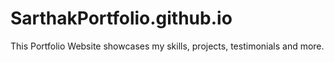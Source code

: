 # SarthakPortfolio.github.io
This Portfolio Website showcases my skills, projects, testimonials and more.
